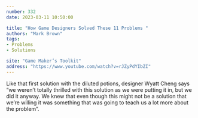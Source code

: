 ```yaml
---
number: 332
date: 2023-03-11 10:50:00

title: "How Game Designers Solved These 11 Problems "
authors: "Mark Brown"
tags:
- Problems
- Solutions

site: "Game Maker’s Toolkit"
address: "https://www.youtube.com/watch?v=rJZyPdYIbZI"
---
```


Like that first solution with the diluted potions, designer Wyatt Cheng says “we weren’t totally thrilled with this solution as we were putting it in, but we did it anyway. We knew that even though this might not be a solution that we’re willing it was something that was going to teach us a lot more about the problem”.